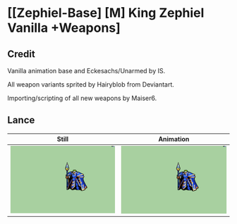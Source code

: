 # [\[Zephiel-Base\] \[M\] King Zephiel Vanilla +Weapons]

## Credit

Vanilla animation base and Eckesachs/Unarmed by IS.

All weapon variants sprited by Hairyblob from Deviantart.

Importing/scripting of all new weapons by Maiser6.
	
## Lance

| Still | Animation |
| :---: | :-------: |
| ![Lance still](./Lance_000.png) | ![Lance animation](./Lance.gif) |
